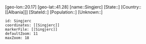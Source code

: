 ﻿---
location: [41.28,20.17]
mapzoom: [7,12] 
mapmarker: city 
type: City
tags:
- geo/City


SpocWebEntityId: 34283
isDeleted: false
confidential: public

---
[geo-lon::20.17]
[geo-lat::41.28]
[name::Singjerc]
[State::]
[Country::[[Albania]]]
[StateId::]
[Population::]
[Unknown::]


```leaflet
id: Singjerc
coordinates: [[Singjerc]]
markerFile: [[Singjerc]]
defaultZoom: 11 
maxZoom: 18
```
